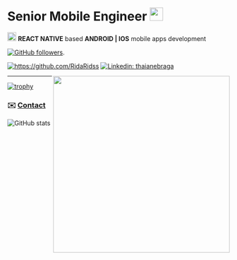 
<article class="markdown-body entry-content container-lg f5" itemprop="text">

</article>
  
 <h1>Senior Mobile Engineer <img src="https://camo.githubusercontent.com/63371d36886ee658f5a97401f393e1ab1684b2fd3de674b8f5efc7d410b2a3d0/68747470733a2f2f6d656469612e67697068792e636f6d2f6d656469612f57556c706c634d704f43456d5447427442572f67697068792e676966" width="30" data-canonical-src="https://media.giphy.com/media/WUlplcMpOCEmTGBtBW/giphy.gif" style="max-width:100%;"></h1>

<p><img height="20" src="https://reactstrap.github.io/assets/logo.png"> <strong>REACT NATIVE</strong> based <strong>ANDROID | IOS</strong> mobile apps development<p>
 
[![GitHub followers](https://img.shields.io/github/followers/RidaRidss.svg?style=social&label=Follow&maxAge=2592000)](https://github.com/RidaRidss?tab=followers).
 

<a href="https://github.com/RidaRidss">    <img src="https://camo.githubusercontent.com/df7a1bc0a2c64e6aba4416591020ae05f08d313c2cd608fda62e2f16ba88730f/68747470733a2f2f6b6f6d617265762e636f6d2f67687076632f3f757365726e616d653d52696461526964737326636f6c6f723d646331343363" alt="https://github.com/RidaRidss" data-canonical-src="https://github.com/RidaRidss" style="max-width:100%;"></a>
  <a href="https://www.linkedin.com/in/rida-bilgrami-05537a6a/"><img src="https://img.shields.io/badge/-Rida Bilgrami-blue?style=flat-square&amp;logo=Linkedin&amp;logoColor=white&amp;link=https://www.linkedin.com/in/rida-bilgrami-05537a6a/" alt="Linkedin: thaianebraga"></a>
 
<img align="right" src="https://media.giphy.com/media/RJsue9gA3VdyeSxz7J/giphy.gif" width="400">
<hr />
  
[![trophy](https://github-profile-trophy.vercel.app/?username=RidaRidss&margin-h=30&row=2&column=3&margin-w=50&theme=alduin)](https://github.com/RidaRidss/) 
<h3> ✉️ <a href="mailto:rida_rocks12@yahoo.com">Contact</a></h3>

![GitHub stats](https://github-readme-stats.vercel.app/api?username=RidaRidss&count_private=true&show_icons=true&show_icons=true&hide=contribs,issues&theme=graywhite)
  
  <article>

<!-- <a href="https://www.linkedin.com/in/rida-bilgrami-05537a6a/" rel="nofollow"><strong>Linked In</strong></a> -->
</p>

</article>
